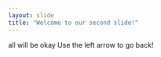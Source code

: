 ```yaml
---
layout: slide
title: "Welcome to our second slide!"
---
```

all will be okay 
Use the left arrow to go back!

